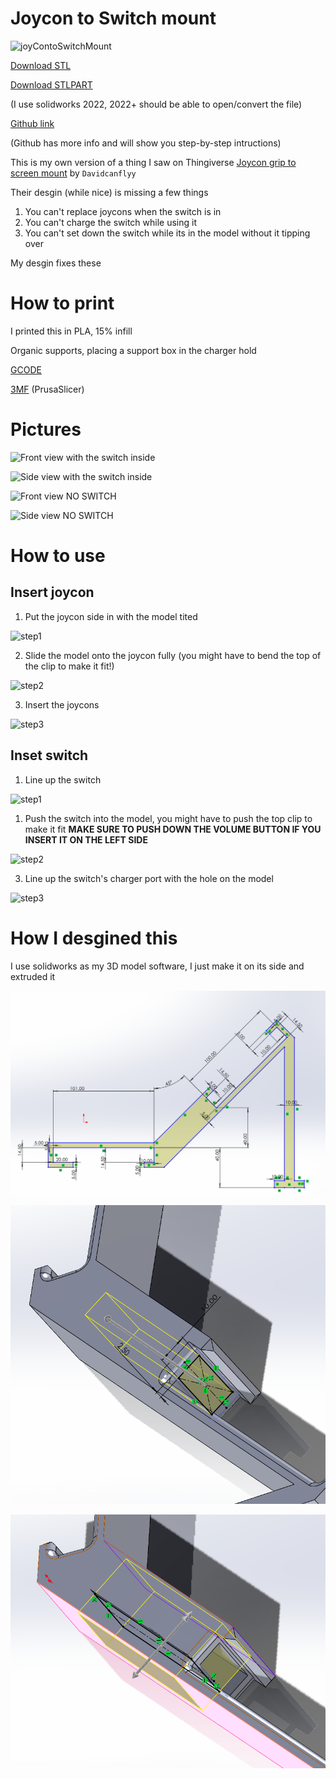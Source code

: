 # Joycon to Switch mount


![joyContoSwitchMount](pictures/more/main.JPG)

[Download STL](files/joyconSwitchMount.STL)

[Download STLPART](files/joyconSwitchMount.SLDPRT)

(I use solidworks 2022, 2022+ should be able to open/convert the file)


[Github link](https://github.com/AirplanegoBrr/3D-prints/joyconToSwitch)

(Github has more info and will show you step-by-step intructions)



This is my own version of a thing I saw on Thingiverse [Joycon grip to screen mount](https://www.thingiverse.com/thing:3135683) by `Davidcanflyy`


Their desgin (while nice) is missing a few things

1. You can't replace joycons when the switch is in
2. You can't charge the switch while using it
3. You can't set down the switch while its in the model without it tipping over

My desgin fixes these

# How to print

I printed this in PLA, 15% infill

Organic supports, placing a support box in the charger hold

[GCODE](files/joyconSwitchMount.gcode)

[3MF](files/joyconSwitchMount.3mf) (PrusaSlicer)

# Pictures

![Front view with the switch inside](pictures/frontWithSwitch.JPG)

![Side view with the switch inside](pictures/sideWithSwitch.JPG)


![Front view NO SWITCH](pictures/front.JPG)

![Side view NO SWITCH](pictures/side.JPG)

# How to use

## Insert joycon

1. Put the joycon side in with the model tited

![step1](pictures/instructions/joycon/step1.JPG)

2. Slide the model onto the joycon fully (you might have to bend the top of the clip to make it fit!)

![step2](pictures/instructions/joycon/step2.JPG)

3. Insert the joycons

![step3](pictures/instructions/joycon/step3.JPG)

## Inset switch

1. Line up the switch

![step1](pictures/instructions/switch/step1.JPG)

1. Push the switch into the model, you might have to push the top clip to make it fit
**MAKE SURE TO PUSH DOWN THE VOLUME BUTTON IF YOU INSERT IT ON THE LEFT SIDE**

![step2](pictures/instructions/switch/step2.JPG)

3. Line up the switch's charger port with the hole on the model

![step3](pictures/instructions/switch/step3.JPG)

# How I desgined this

I use solidworks as my 3D model software, I just make it on its side and extruded it

![solidworks view](pictures/solidworks/sketch1.png)

![solidworks view](pictures/solidworks/sketch2.png)

![solidworks view](pictures/solidworks/sketch3.png)
